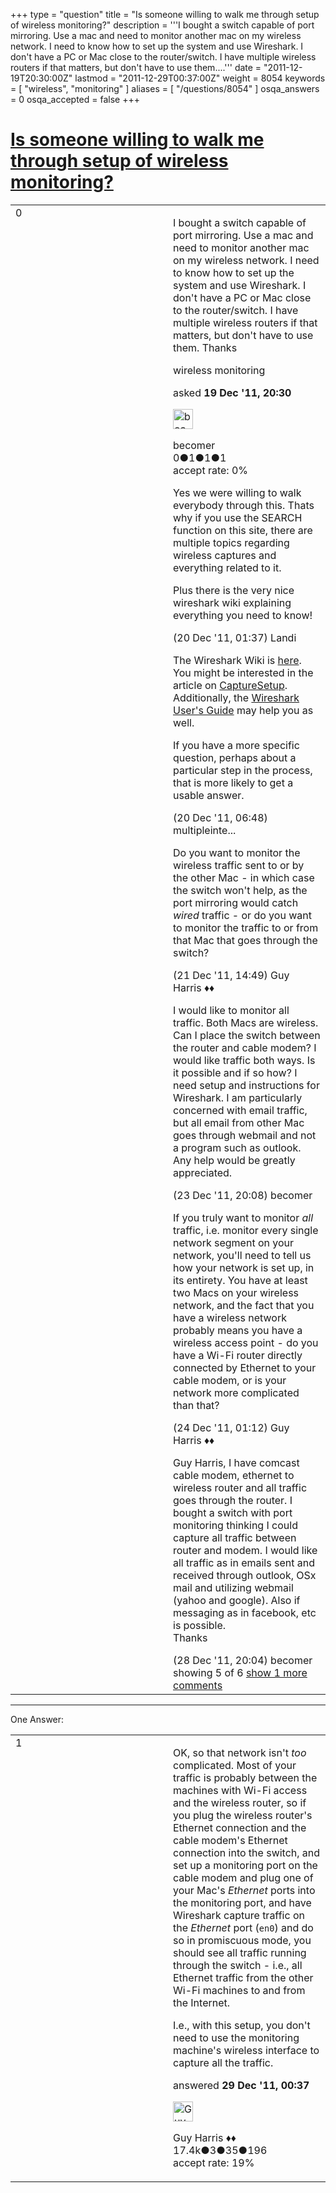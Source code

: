 +++
type = "question"
title = "Is someone willing to walk me through setup of wireless monitoring?"
description = '''I bought a switch capable of port mirroring. Use a mac and need to monitor another mac on my wireless network. I need to know how to set up the system and use Wireshark. I don&#x27;t have a PC or Mac close to the router/switch. I have multiple wireless routers if that matters, but don&#x27;t have to use them....'''
date = "2011-12-19T20:30:00Z"
lastmod = "2011-12-29T00:37:00Z"
weight = 8054
keywords = [ "wireless", "monitoring" ]
aliases = [ "/questions/8054" ]
osqa_answers = 0
osqa_accepted = false
+++

<div class="headNormal">

# [Is someone willing to walk me through setup of wireless monitoring?](/questions/8054/is-someone-willing-to-walk-me-through-setup-of-wireless-monitoring)

</div>

<div id="main-body">

<div id="askform">

<table id="question-table" style="width:100%;"><colgroup><col style="width: 50%" /><col style="width: 50%" /></colgroup><tbody><tr class="odd"><td style="width: 30px; vertical-align: top"><div class="vote-buttons"><div id="post-8054-score" class="post-score" title="current number of votes">0</div><div id="favorite-count" class="favorite-count"></div></div></td><td><div id="item-right"><div class="question-body"><p>I bought a switch capable of port mirroring. Use a mac and need to monitor another mac on my wireless network. I need to know how to set up the system and use Wireshark. I don't have a PC or Mac close to the router/switch. I have multiple wireless routers if that matters, but don't have to use them. Thanks</p></div><div id="question-tags" class="tags-container tags">wireless monitoring</div><div id="question-controls" class="post-controls"></div><div class="post-update-info-container"><div class="post-update-info post-update-info-user"><p>asked <strong>19 Dec '11, 20:30</strong></p><img src="https://secure.gravatar.com/avatar/d84b39734ade3f5393ad7fe72c045f95?s=32&amp;d=identicon&amp;r=g" class="gravatar" width="32" height="32" alt="becomer&#39;s gravatar image" /><p>becomer<br />
<span class="score" title="0 reputation points">0</span><span title="1 badges"><span class="badge1">●</span><span class="badgecount">1</span></span><span title="1 badges"><span class="silver">●</span><span class="badgecount">1</span></span><span title="1 badges"><span class="bronze">●</span><span class="badgecount">1</span></span><br />
<span class="accept_rate" title="Rate of the user&#39;s accepted answers">accept rate:</span> <span title="becomer has no accepted answers">0%</span></p></div></div><div id="comments-container-8054" class="comments-container"><span id="8056"></span><div id="comment-8056" class="comment"><div id="post-8056-score" class="comment-score"></div><div class="comment-text"><p>Yes we were willing to walk everybody through this. Thats why if you use the SEARCH function on this site, there are multiple topics regarding wireless captures and everything related to it.</p><p>Plus there is the very nice wireshark wiki explaining everything you need to know!</p></div><div id="comment-8056-info" class="comment-info"><span class="comment-age">(20 Dec '11, 01:37)</span> Landi</div></div><span id="8057"></span><div id="comment-8057" class="comment"><div id="post-8057-score" class="comment-score"></div><div class="comment-text"><p>The Wireshark Wiki is <a href="http://wiki.wireshark.org/FrontPage">here</a>. You might be interested in the article on <a href="http://wiki.wireshark.org/CaptureSetup">CaptureSetup</a>. Additionally, the <a href="http://www.wireshark.org/docs/wsug_html_chunked/">Wireshark User's Guide</a> may help you as well.</p><p>If you have a more specific question, perhaps about a particular step in the process, that is more likely to get a usable answer.</p></div><div id="comment-8057-info" class="comment-info"><span class="comment-age">(20 Dec '11, 06:48)</span> multipleinte...</div></div><span id="8073"></span><div id="comment-8073" class="comment"><div id="post-8073-score" class="comment-score"></div><div class="comment-text"><p>Do you want to monitor the wireless traffic sent to or by the other Mac - in which case the switch won't help, as the port mirroring would catch <em>wired</em> traffic - or do you want to monitor the traffic to or from that Mac that goes through the switch?</p></div><div id="comment-8073-info" class="comment-info"><span class="comment-age">(21 Dec '11, 14:49)</span> Guy Harris ♦♦</div></div><span id="8122"></span><div id="comment-8122" class="comment"><div id="post-8122-score" class="comment-score"></div><div class="comment-text"><p>I would like to monitor all traffic. Both Macs are wireless. Can I place the switch between the router and cable modem? I would like traffic both ways. Is it possible and if so how? I need setup and instructions for Wireshark. I am particularly concerned with email traffic, but all email from other Mac goes through webmail and not a program such as outlook. Any help would be greatly appreciated.</p></div><div id="comment-8122-info" class="comment-info"><span class="comment-age">(23 Dec '11, 20:08)</span> becomer</div></div><span id="8125"></span><div id="comment-8125" class="comment"><div id="post-8125-score" class="comment-score"></div><div class="comment-text"><p>If you truly want to monitor <em>all</em> traffic, i.e. monitor every single network segment on your network, you'll need to tell us how your network is set up, in its entirety. You have at least two Macs on your wireless network, and the fact that you have a wireless network probably means you have a wireless access point - do you have a Wi-Fi router directly connected by Ethernet to your cable modem, or is your network more complicated than that?</p></div><div id="comment-8125-info" class="comment-info"><span class="comment-age">(24 Dec '11, 01:12)</span> Guy Harris ♦♦</div></div><span id="8159"></span><div id="comment-8159" class="comment not_top_scorer"><div id="post-8159-score" class="comment-score"></div><div class="comment-text"><p>Guy Harris, I have comcast cable modem, ethernet to wireless router and all traffic goes through the router. I bought a switch with port monitoring thinking I could capture all traffic between router and modem. I would like all traffic as in emails sent and received through outlook, OSx mail and utilizing webmail (yahoo and google). Also if messaging as in facebook, etc is possible.<br />
Thanks</p></div><div id="comment-8159-info" class="comment-info"><span class="comment-age">(28 Dec '11, 20:04)</span> becomer</div></div></div><div id="comment-tools-8054" class="comment-tools"><span class="comments-showing"> showing 5 of 6 </span> <a href="#" class="show-all-comments-link">show 1 more comments</a></div><div class="clear"></div><div id="comment-8054-form-container" class="comment-form-container"></div><div class="clear"></div></div></td></tr></tbody></table>

------------------------------------------------------------------------

<div class="tabBar">

<span id="sort-top"></span>

<div class="headQuestions">

One Answer:

</div>

</div>

<span id="8161"></span>

<div id="answer-container-8161" class="answer">

<table style="width:100%;"><colgroup><col style="width: 50%" /><col style="width: 50%" /></colgroup><tbody><tr class="odd"><td style="width: 30px; vertical-align: top"><div class="vote-buttons"><div id="post-8161-score" class="post-score" title="current number of votes">1</div></div></td><td><div class="item-right"><div class="answer-body"><p>OK, so that network isn't <em>too</em> complicated. Most of your traffic is probably between the machines with Wi-Fi access and the wireless router, so if you plug the wireless router's Ethernet connection and the cable modem's Ethernet connection into the switch, and set up a monitoring port on the cable modem and plug one of your Mac's <em>Ethernet</em> ports into the monitoring port, and have Wireshark capture traffic on the <em>Ethernet</em> port (<code>en0</code>) and do so in promiscuous mode, you should see all traffic running through the switch - i.e., all Ethernet traffic from the other Wi-Fi machines to and from the Internet.</p><p>I.e., with this setup, you don't need to use the monitoring machine's wireless interface to capture all the traffic.</p></div><div class="answer-controls post-controls"></div><div class="post-update-info-container"><div class="post-update-info post-update-info-user"><p>answered <strong>29 Dec '11, 00:37</strong></p><img src="https://secure.gravatar.com/avatar/f93de7000747ab5efb5acd3034b2ebd7?s=32&amp;d=identicon&amp;r=g" class="gravatar" width="32" height="32" alt="Guy%20Harris&#39;s gravatar image" /><p>Guy Harris ♦♦<br />
<span class="score" title="17443 reputation points"><span>17.4k</span></span><span title="3 badges"><span class="badge1">●</span><span class="badgecount">3</span></span><span title="35 badges"><span class="silver">●</span><span class="badgecount">35</span></span><span title="196 badges"><span class="bronze">●</span><span class="badgecount">196</span></span><br />
<span class="accept_rate" title="Rate of the user&#39;s accepted answers">accept rate:</span> <span title="Guy Harris has 216 accepted answers">19%</span> </br></p></div></div><div id="comments-container-8161" class="comments-container"></div><div id="comment-tools-8161" class="comment-tools"></div><div class="clear"></div><div id="comment-8161-form-container" class="comment-form-container"></div><div class="clear"></div></div></td></tr></tbody></table>

</div>

<div class="paginator-container-left">

</div>

</div>

</div>

